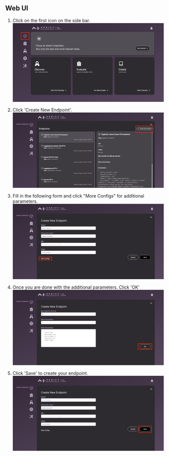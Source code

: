 
## Web UI

1. Click on the first icon on the side bar.
![select model endpoints](./res/create_endpoint_1.png)

2. Click 'Create New Endpoint'. 
![create new endpoint](./res/create_endpoint_2.png)

3. Fill in the following form and click "More Configs" for additional parameters.
![select more config](./res/create_endpoint_3.png)

4. Once you are done with the additional parameters. Click 'OK'
![confirm config](./res/create_endpoint_4.png)

5. Click 'Save' to create your endpoint.
![save endpoint](./res/create_endpoint_5.png)
